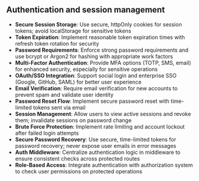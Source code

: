 ## Authentication and session management

- **Secure Session Storage**: Use secure, httpOnly cookies for session tokens; avoid localStorage for sensitive tokens
- **Token Expiration**: Implement reasonable token expiration times with refresh token rotation for security
- **Password Requirements**: Enforce strong password requirements and use bcrypt or Argon2 for hashing with appropriate work factors
- **Multi-Factor Authentication**: Provide MFA options (TOTP, SMS, email) for enhanced security, especially for sensitive operations
- **OAuth/SSO Integration**: Support social login and enterprise SSO (Google, GitHub, SAML) for better user experience
- **Email Verification**: Require email verification for new accounts to prevent spam and validate user identity
- **Password Reset Flow**: Implement secure password reset with time-limited tokens sent via email
- **Session Management**: Allow users to view active sessions and revoke them; invalidate sessions on password change
- **Brute Force Protection**: Implement rate limiting and account lockout after failed login attempts
- **Secure Password Recovery**: Use secure, time-limited tokens for password recovery; never expose user emails in error messages
- **Auth Middleware**: Centralize authentication logic in middleware to ensure consistent checks across protected routes
- **Role-Based Access**: Integrate authentication with authorization system to check user permissions on protected operations
